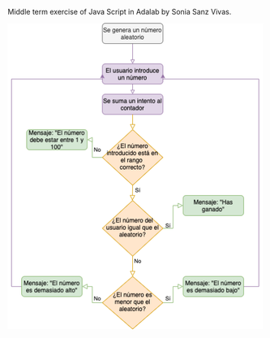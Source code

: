 Middle term exercise of Java Script in Adalab by Sonia Sanz Vivas.

![Alt text](./img/Diagrama.png?raw=true 'Diagrama de flujo de la página')
